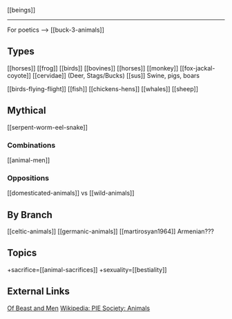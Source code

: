 [[beings]]

---

For poetics --> [[buck-3-animals]]

## Types
[[horses]]
[[frog]]
[[birds]]
[[bovines]]
[[horses]]
[[monkey]]
[[fox-jackal-coyote]]
[[cervidae]] (Deer, Stags/Bucks)
[[sus]] Swine, pigs, boars

[[birds-flying-flight]]
[[fish]]
[[chickens-hens]]
[[whales]]
[[sheep]]


## Mythical
[[serpent-worm-eel-snake]]

### Combinations
[[animal-men]]

### Oppositions
[[domesticated-animals]] vs [[wild-animals]]

## By Branch 
[[celtic-animals]]
[[germanic-animals]]
[[martirosyan1964]] Armenian???

  

## Topics
+sacrifice=[[animal-sacrifices]]
+sexuality=[[bestiality]]

## External Links
[Of Beast and Men](https://cordis.europa.eu/project/id/835954)
[Wikipedia: PIE Society: Animals](https://en.wikipedia.org/wiki/Proto-Indo-European-society#Animals)